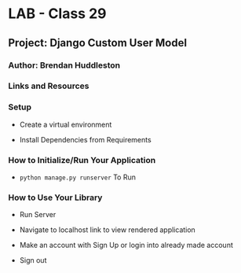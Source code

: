 # LAB - Class 29

## Project: Django Custom User Model

### Author: Brendan Huddleston

### Links and Resources

### Setup

- Create a virtual environment

- Install Dependencies from Requirements

### How to Initialize/Run Your Application

- `python manage.py runserver` To Run

### How to Use Your Library

- Run Server

- Navigate to localhost link to view rendered application

- Make an account with Sign Up or login into already made account

- Sign out

